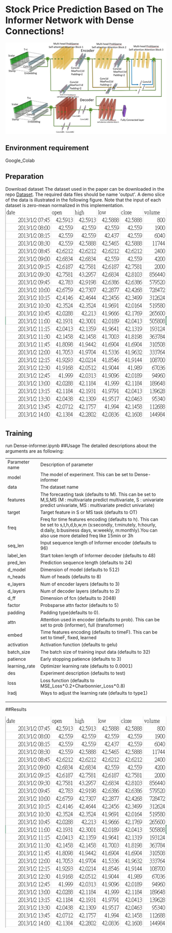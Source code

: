 # Stock Price Prediction Based on The Informer Network with Dense Connections!

![image](https://github.com/Chanpohsuan/Dense-Informer2025/blob/main/1.jpg)

## Environment requirement
Google_Colab

## Preparation
Download dataset
The  dataset used in the paper can be downloaded in the repo [Dataset](https://github.com/Chanpohsuan/Dense-Informer2025/tree/main/data). The required data files should be name 'output'. A demo slice of the  data is illustrated in the following figure. Note that the input of each dataset is zero-mean normalized in this implementation.
![image](https://github.com/Chanpohsuan/Dense-Informer2025/blob/main/2.png)

## Training
run Dense-informer.ipynb
##Usage
The detailed descriptions about the arguments are as following:
<table>
  <tr>
    <td>Parameter name</td>
    <td>Description of parameter</td>
  </tr>
  <tr>
    <td>model</td>
    <td>The model of experiment. This can be set to Dense-informer</td>
  </tr>
  <tr>
    <td>data</td>
    <td>The dataset name</td>
  </tr>
  <tr>
    <td>features</td>
    <td>The forecasting task (defaults to M). This can be set to M,S,MS (M : multivariate predict multivariate, S : univariate predict univariate, MS : multivariate predict univariate)</td>
  </tr>
  <tr>
    <td>target</td>
    <td>Target feature in S or MS task (defaults to OT)</td>
  </tr>
   <tr>
    <td>freq</td>
    <td>Freq for time features encoding (defaults to h). This can be set to s,t,h,d,b,w,m (s:secondly, t:minutely, h:hourly, d:daily, b:business days, w:weekly, m:monthly).You can also use more detailed freq like 15min or 3h</td>
  </tr>
  <tr>
    <td>seq_len</td>
    <td>Input sequence length of Informer encoder (defaults to 96)</td>
  </tr>
  <tr>
    <td>label_len</td>
    <td>Start token length of Informer decoder (defaults to 48)</td>
  </tr>
  <tr>
    <td>pred_len</td>
    <td>Prediction sequence length (defaults to 24)</td>
  </tr>
  <tr>
    <td>d_model	</td>
    <td>Dimension of model (defaults to 512)</td>
  </tr>
  <tr>
    <td>n_heads</td>
    <td>Num of heads (defaults to 8)</td>
  </tr>
  <tr>
    <td>e_layers</td>
    <td>Num of encoder layers (defaults to 3)</td>
  </tr>
  <tr>
    <td>d_layers</td>
    <td>Num of decoder layers (defaults to 2)</td>
  </tr>
  <tr>
    <td>d_ff</td>
    <td>Dimension of fcn (defaults to 2048)</td>
  </tr>
  <tr>
    <td>factor</td>
    <td>Probsparse attn factor (defaults to 5)</td>
  </tr>
  <tr>
    <td>padding</td>
    <td>Padding type(defaults to 0).</td>
  </tr>
  <tr>
    <td>attn</td>
    <td>Attention used in encoder (defaults to prob). This can be set to prob (informer), full (transformer)</td>
  </tr>
  <tr>
    <td>embed</td>
    <td>Time features encoding (defaults to timeF). This can be set to timeF, fixed, learned</td>
  </tr>
  <tr>
    <td>activation</td>
    <td>Activation function (defaults to gelu)</td>
  </tr>
  <tr>
    <td>batch_size</td>
    <td>The batch size of training input data (defaults to 32)</td>
  </tr>
  <tr>
    <td>patience</td>
    <td>Early stopping patience (defaults to 3)</td>
  </tr>
  <tr>
    <td>learning_rate</td>
    <td>Optimizer learning rate (defaults to 0.0001)</td>
  </tr>
  <tr>
    <td>des</td>
    <td>Experiment description (defaults to test)</td>
  </tr>
  <tr>
    <td>loss</td>
    <td>Loss function (defaults to MSE_Loss*0.2+Charbonnier_Loss*0.8)</td>
  </tr>
  <tr>
    <td>lradj</td>
    <td>Ways to adjust the learning rate (defaults to type1)</td>
  </tr>
  <tr>
    <td></td>
    <td></td>
  </tr>
  <tr>
    <td></td>
    <td></td>
  </tr>
  <tr>
    <td></td>
    <td></td>
  </tr>
</table>

##Results

![image](https://github.com/Chanpohsuan/Dense-Informer2025/blob/main/2.png)
